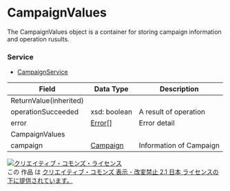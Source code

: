 # CampaignValues
The CampaignValues object is a container for storing campaign information and operation rusults.
### Service
+ [CampaignService](../services/CampaignService.md)

| Field | Data Type | Description | 
|---|---|---|
| ReturnValue(inherited)|||
| operationSucceeded| xsd: boolean| A result of operation |
| error| <a href="./Error.md%0D%0A">Error</a>[]| Error detail |
| CampaignValues|||
| campaign| <a href="./Campaign.md%0D%0A">Campaign</a>| Information of Campaign |
<a rel="license" href="http://creativecommons.org/licenses/by-nd/2.1/jp/"><img alt="クリエイティブ・コモンズ・ライセンス" style="border-width:0" src="https://i.creativecommons.org/l/by-nd/2.1/jp/88x31.png" /></a><br />この 作品 は <a rel="license" href="http://creativecommons.org/licenses/by-nd/2.1/jp/">クリエイティブ・コモンズ 表示 - 改変禁止 2.1 日本 ライセンスの下に提供されています。</a>
